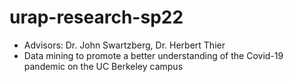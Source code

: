 # urap-research-sp22
* Advisors: Dr. John Swartzberg, Dr. Herbert Thier
* Data mining to promote a better understanding of the Covid-19 pandemic on the UC Berkeley campus 
